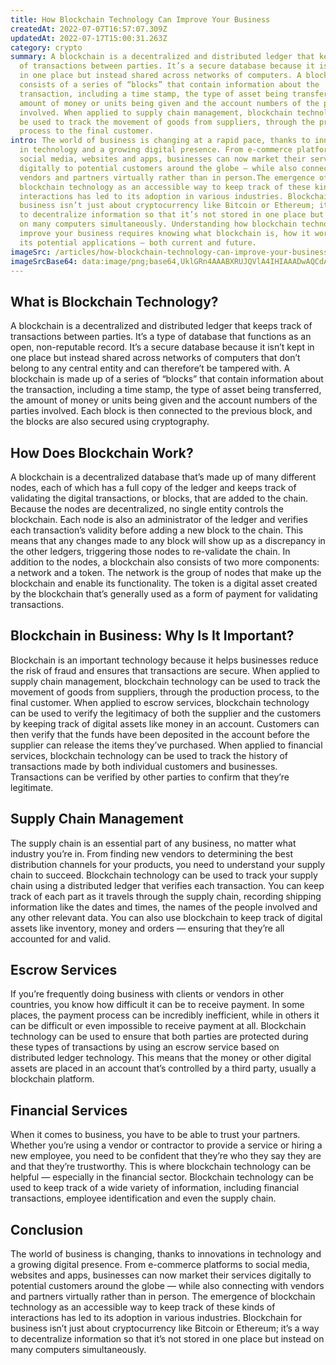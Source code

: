 ```yaml
---
title: How Blockchain Technology Can Improve Your Business
createdAt: 2022-07-07T16:57:07.309Z
updatedAt: 2022-07-17T15:00:31.263Z
category: crypto
summary: A blockchain is a decentralized and distributed ledger that keeps track
  of transactions between parties. It’s a secure database because it isn’t kept
  in one place but instead shared across networks of computers. A blockchain
  consists of a series of “blocks” that contain information about the
  transaction, including a time stamp, the type of asset being transferred, the
  amount of money or units being given and the account numbers of the parties
  involved. When applied to supply chain management, blockchain technology can
  be used to track the movement of goods from suppliers, through the production
  process to the final customer.
intro: The world of business is changing at a rapid pace, thanks to innovations
  in technology and a growing digital presence. From e-commerce platforms to
  social media, websites and apps, businesses can now market their services
  digitally to potential customers around the globe — while also connecting with
  vendors and partners virtually rather than in person.The emergence of
  blockchain technology as an accessible way to keep track of these kinds of
  interactions has led to its adoption in various industries. Blockchain for
  business isn’t just about cryptocurrency like Bitcoin or Ethereum; it’s a way
  to decentralize information so that it’s not stored in one place but instead
  on many computers simultaneously. Understanding how blockchain technology can
  improve your business requires knowing what blockchain is, how it works and
  its potential applications — both current and future.
imageSrc: /articles/how-blockchain-technology-can-improve-your-business.png
imageSrcBase64: data:image/png;base64,UklGRn4AAABXRUJQVlA4IHIAAADwAQCdASoKAAoAAUAmJQBOgCFoU3UP6gAA/vfI0/h3vjPKSIi9ah70/xva11O/2DkkdbOfFKOSJQf6f/RkftlYi5x1v73riVjqL/9GVVz5vUUeCrnlUgHGlcnMAoTzULSsokI84BdNaaaXTo7thW7gAAA=
---
```


## What is Blockchain Technology?

A blockchain is a decentralized and distributed ledger that keeps track of transactions between parties. It’s a type of database that functions as an open, non-reputable record. It’s a secure database because it isn’t kept in one place but instead shared across networks of computers that don’t belong to any central entity and can therefore’t be tampered with. A blockchain is made up of a series of “blocks” that contain information about the transaction, including a time stamp, the type of asset being transferred, the amount of money or units being given and the account numbers of the parties involved. Each block is then connected to the previous block, and the blocks are also secured using cryptography.

## How Does Blockchain Work?

A blockchain is a decentralized database that’s made up of many different nodes, each of which has a full copy of the ledger and keeps track of validating the digital transactions, or blocks, that are added to the chain. Because the nodes are decentralized, no single entity controls the blockchain. Each node is also an administrator of the ledger and verifies each transaction’s validity before adding a new block to the chain. This means that any changes made to any block will show up as a discrepancy in the other ledgers, triggering those nodes to re-validate the chain. In addition to the nodes, a blockchain also consists of two more components: a network and a token. The network is the group of nodes that make up the blockchain and enable its functionality. The token is a digital asset created by the blockchain that’s generally used as a form of payment for validating transactions.

## Blockchain in Business: Why Is It Important?

Blockchain is an important technology because it helps businesses reduce the risk of fraud and ensures that transactions are secure. When applied to supply chain management, blockchain technology can be used to track the movement of goods from suppliers, through the production process, to the final customer. When applied to escrow services, blockchain technology can be used to verify the legitimacy of both the supplier and the customers by keeping track of digital assets like money in an account. Customers can then verify that the funds have been deposited in the account before the supplier can release the items they’ve purchased. When applied to financial services, blockchain technology can be used to track the history of transactions made by both individual customers and businesses. Transactions can be verified by other parties to confirm that they’re legitimate.

## Supply Chain Management

The supply chain is an essential part of any business, no matter what industry you’re in. From finding new vendors to determining the best distribution channels for your products, you need to understand your supply chain to succeed. Blockchain technology can be used to track your supply chain using a distributed ledger that verifies each transaction. You can keep track of each part as it travels through the supply chain, recording shipping information like the dates and times, the names of the people involved and any other relevant data. You can also use blockchain to keep track of digital assets like inventory, money and orders — ensuring that they’re all accounted for and valid.

## Escrow Services

If you’re frequently doing business with clients or vendors in other countries, you know how difficult it can be to receive payment. In some places, the payment process can be incredibly inefficient, while in others it can be difficult or even impossible to receive payment at all. Blockchain technology can be used to ensure that both parties are protected during these types of transactions by using an escrow service based on distributed ledger technology. This means that the money or other digital assets are placed in an account that’s controlled by a third party, usually a blockchain platform.

## Financial Services

When it comes to business, you have to be able to trust your partners. Whether you’re using a vendor or contractor to provide a service or hiring a new employee, you need to be confident that they’re who they say they are and that they’re trustworthy. This is where blockchain technology can be helpful — especially in the financial sector. Blockchain technology can be used to keep track of a wide variety of information, including financial transactions, employee identification and even the supply chain.

## Conclusion

The world of business is changing, thanks to innovations in technology and a growing digital presence. From e-commerce platforms to social media, websites and apps, businesses can now market their services digitally to potential customers around the globe — while also connecting with vendors and partners virtually rather than in person. The emergence of blockchain technology as an accessible way to keep track of these kinds of interactions has led to its adoption in various industries. Blockchain for business isn’t just about cryptocurrency like Bitcoin or Ethereum; it’s a way to decentralize information so that it’s not stored in one place but instead on many computers simultaneously.
